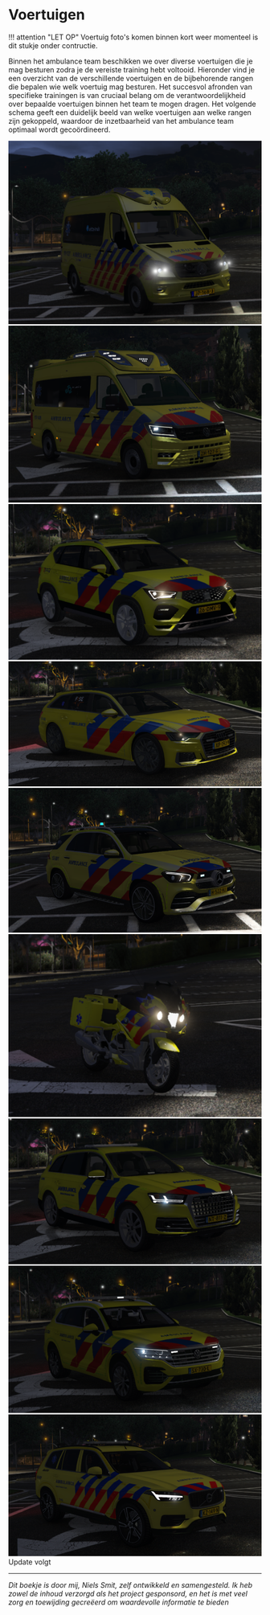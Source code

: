 # Voertuigen

!!! attention "LET OP"
    Voertuig foto's komen binnen kort weer momenteel is dit stukje onder contructie. 

Binnen het ambulance team beschikken we over diverse voertuigen die je mag besturen zodra je de vereiste training hebt voltooid. Hieronder vind je een overzicht van de verschillende voertuigen en de bijbehorende rangen die bepalen wie welk voertuig mag besturen. Het succesvol afronden van specifieke trainingen is van cruciaal belang om de verantwoordelijkheid over bepaalde voertuigen binnen het team te mogen dragen. Het volgende schema geeft een duidelijk beeld van welke voertuigen aan welke rangen zijn gekoppeld, waardoor de inzetbaarheid van het ambulance team optimaal wordt gecoördineerd.

![Ambualnce1](img/spinter.png)
![Ambualnc](img/crafter.png)
![Ambualn](img/ateca.png)
![Ambual](img/a6.png)
![Ambua](img/gle.png)
![Ambu](img/Motor.png)
![Amb](img/Q7.png)
![Am](img/tiquan.png)
![A](img/volvo.png)
 Update volgt 
 
---------------------

 *Dit boekje is door mij, Niels Smit, zelf ontwikkeld en samengesteld. Ik heb zowel de inhoud verzorgd als het project gesponsord, en het is met veel zorg en toewijding gecreëerd om waardevolle informatie te bieden*